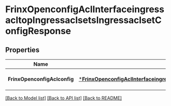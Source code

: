 # FrinxOpenconfigAclInterfaceingressacltopIngressaclsetsIngressaclsetConfigResponse

## Properties
Name | Type | Description | Notes
------------ | ------------- | ------------- | -------------
**FrinxOpenconfigAclconfig** | [***FrinxOpenconfigAclInterfaceingressacltopIngressaclsetsIngressaclsetConfig**](frinx.openconfig.acl.interfaceingressacltop.ingressaclsets.ingressaclset.Config.md) |  | [optional] [default to null]

[[Back to Model list]](../README.md#documentation-for-models) [[Back to API list]](../README.md#documentation-for-api-endpoints) [[Back to README]](../README.md)


